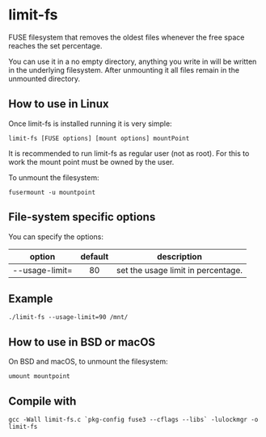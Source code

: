 # limit-fs
FUSE filesystem that removes the oldest files whenever the free space
reaches the set percentage.

You can use it in a no empty directory, anything you write in will be
written in the underlying filesystem. After unmounting it all files
remain in the unmounted directory.

## How to use in Linux
Once limit-fs is installed running it is very simple:

```
limit-fs [FUSE options] [mount options] mountPoint
```
It is recommended to run limit-fs as regular user (not as root). For
this to work the mount point must be owned by the user.

To unmount the filesystem:
```
fusermount -u mountpoint
```

## File-system specific options

You can specify the options:

| option | default | description |
|:-:|:-:|---|
| --usage-limit=<d>  | 80 | set the usage limit in percentage. |

## Example
```
./limit-fs --usage-limit=90 /mnt/
```

## How to use in BSD or macOS

On BSD and macOS, to unmount the filesystem:
```
umount mountpoint
```

## Compile with
```
gcc -Wall limit-fs.c `pkg-config fuse3 --cflags --libs` -lulockmgr -o limit-fs
```
